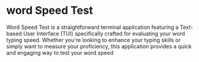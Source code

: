 # word Speed Test
 Word Speed Test is a straightforward terminal application featuring a Text-based User Interface (TUI) specifically crafted for evaluating your word typing speed. Whether you're looking to enhance your typing skills or simply want to measure your proficiency, this application provides a quick and engaging way to test your word speed
